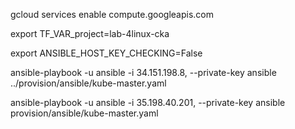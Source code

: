 gcloud services enable compute.googleapis.com

export TF_VAR_project=lab-4linux-cka

export  ANSIBLE_HOST_KEY_CHECKING=False

ansible-playbook -u ansible -i 34.151.198.8, --private-key ansible ../provision/ansible/kube-master.yaml 

ansible-playbook -u ansible -i 35.198.40.201, --private-key ansible provision/ansible/kube-master.yaml